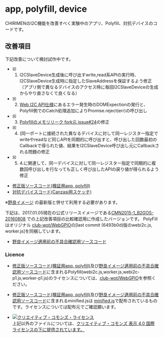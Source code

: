 # app, polyfill, device

CHIRIMENのI2C機能を改善すべく実験中のアプリ、Polyfill、対抗デバイスのコードです。

## 改善項目

下記改善について検討試作中です。

- [x] 1. I2CSlaveDevice生成後に呼び出すwrite,read系APIの実行時、I2CSlaveDevice生成時に指定したSlaveAddressを保証するよう修正（アプリ側で異なるデバイスのアクセス時に毎回I2CSlaveDeviceの生成からやり直さなくて良くなる）
- [x] 2. [Web I2C API仕様](https://rawgit.com/browserobo/WebI2C/master/index.html)にあるエラー発生時のDOMExpectionの発行と、Polyfill側でのCatch処理追加によりPromise.reject(err)の呼び出し
- [x] 3. [Polyfillのメモリリーク fork元 issue#24](https://github.com/club-wot/WebGPIO/issues/24)の修正
- [x] 4. (同一ポートに接続された異なるデバイスに対して同一レジスター指定でwriteやreadなど同じAPIを同期的に呼び出すと、呼び出した回数最初のCallbackで得られた値、結果をI2CSlaveDevice呼び出し元にCallbackされる問題の修正
- [x] 5. 4.に関連して、同一デバイスに対して同一レジスター指定で同期的に複数回呼び出しを行なっても正しく呼び出したAPIの戻り値が得られるよう修正

- [修正版ソースコード(検証用app, polyfill)](./i2ctest-multiRead/)
- [対抗デバイスコード(Canzasi用スケッチ)](./Canzasi/)

※[野良イメージ](../img/) の最新版と併せて利用する必要があります。

下記は、2017.01.05現在の公式リリースイメージである[CMN2015-1_B2GOS-20160808](https://github.com/chirimen-oh/release/releases) での上記改善項目の比較確認用に作成したバージョンです。
PolyFillはオリジナル [club-wot/WebGPIO](https://github.com/club-wot/WebGPIO)の[last commit (6493b0d)版のwebi2c.js, worker.js]を同梱しています。

- [野良イメージ適用前の不具合確認用ソースコード](./i2ctest-multiRead_old/)

### Licence

- [修正版ソースコード(検証用app, polyfill)](./i2ctest-multiRead/)及び[野良イメージ適用前の不具合確認用ソースコード](./i2ctest-multiRead_old/)に含まれるPolyfill(webi2c.js,worker.js,webi2c-p1.js,worker-p1.js)のライセンスについては、[club-wot/WebGPIO](https://github.com/club-wot/WebGPIO)を参照ください。

- [修正版ソースコード(検証用app, polyfill)](./i2ctest-multiRead/)及び[野良イメージ適用前の不具合確認用ソースコード](./i2ctest-multiRead_old/)に含まれるminified.jsは [minified.js](http://minifiedjs.com/)で配布されているものです。ライセンスについては配布元でご確認願います。

- <a rel="license" href="http://creativecommons.org/licenses/by/4.0/"><img alt="クリエイティブ・コモンズ・ライセンス" style="border-width:0" src="https://i.creativecommons.org/l/by/4.0/80x15.png" /></a><br />上記以外のファイルについては、<a rel="license" href="http://creativecommons.org/licenses/by/4.0/">クリエイティブ・コモンズ 表示 4.0 国際 ライセンスの下に提供されています。</a>

